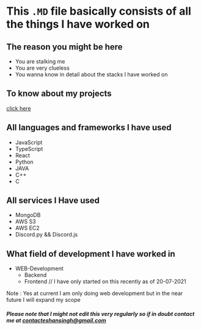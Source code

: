 # This `.MD` file basically consists of all the things I have worked on

## The reason you might be here
* You are stalking me
* You are very clueless
* You wanna know in detail about the stacks I have worked on

## To know about my projects
[click here](https://github.com/Kevin-Aaaquil/Kevin-Aaaquil/blob/main/Projects.MD)

## All languages and frameworks I have used
* JavaScript
* TypeScript
* React
* Python
* JAVA
* C++
* C

## All services I Have used
* MongoDB
* AWS S3
* AWS EC2
* Discord.py && Discord.js


## What field of development I have worked in
* WEB-Development
  * Backend    
  * Frontend    // I have only started on this recently as of 20-07-2021

Note : Yes at current I am only doing web development but in the near future I will expand my scope

##### Please note that I might not edit this very regularly so if in doubt contact me at contacteshansingh@gmail.com
